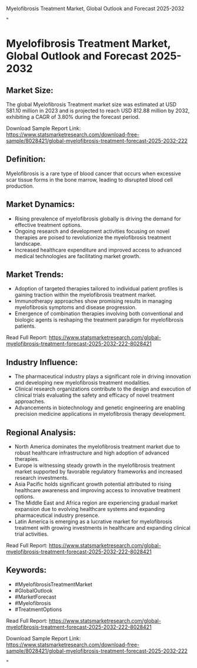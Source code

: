 Myelofibrosis Treatment Market, Global Outlook and Forecast 2025-2032

"<html>
<h1>Myelofibrosis Treatment Market, Global Outlook and Forecast 2025-2032</h1>

<h2>Market Size:</h2>
<p>The global Myelofibrosis Treatment market size was estimated at USD 581.10 million in 2023 and is projected to reach USD 812.88 million by 2032, exhibiting a CAGR of 3.80% during the forecast period.</p>
<p>Download Sample Report Link: <a href='https://www.statsmarketresearch.com/download-free-sample/8028421/global-myelofibrosis-treatment-forecast-2025-2032-222'>https://www.statsmarketresearch.com/download-free-sample/8028421/global-myelofibrosis-treatment-forecast-2025-2032-222</a></p>

<h2>Definition:</h2>
<p>Myelofibrosis is a rare type of blood cancer that occurs when excessive scar tissue forms in the bone marrow, leading to disrupted blood cell production.</p>

<h2>Market Dynamics:</h2>
<ul>
  <li>Rising prevalence of myelofibrosis globally is driving the demand for effective treatment options.</li>
  <li>Ongoing research and development activities focusing on novel therapies are poised to revolutionize the myelofibrosis treatment landscape.</li>
  <li>Increased healthcare expenditure and improved access to advanced medical technologies are facilitating market growth.</li>
</ul>

<h2>Market Trends:</h2>
<ul>
  <li>Adoption of targeted therapies tailored to individual patient profiles is gaining traction within the myelofibrosis treatment market.</li>
  <li>Immunotherapy approaches show promising results in managing myelofibrosis symptoms and disease progression.</li>
  <li>Emergence of combination therapies involving both conventional and biologic agents is reshaping the treatment paradigm for myelofibrosis patients.</li>
</ul>
<p>Read Full Report: <a href='https://www.statsmarketresearch.com/global-myelofibrosis-treatment-forecast-2025-2032-222-8028421'>https://www.statsmarketresearch.com/global-myelofibrosis-treatment-forecast-2025-2032-222-8028421</a></p>

<h2>Industry Influence:</h2>
<ul>
  <li>The pharmaceutical industry plays a significant role in driving innovation and developing new myelofibrosis treatment modalities.</li>
  <li>Clinical research organizations contribute to the design and execution of clinical trials evaluating the safety and efficacy of novel treatment approaches.</li>
  <li>Advancements in biotechnology and genetic engineering are enabling precision medicine applications in myelofibrosis therapy development.</li>
</ul>

<h2>Regional Analysis:</h2>
<ul>
  <li>North America dominates the myelofibrosis treatment market due to robust healthcare infrastructure and high adoption of advanced therapies.</li>
  <li>Europe is witnessing steady growth in the myelofibrosis treatment market supported by favorable regulatory frameworks and increased research investments.</li>
  <li>Asia Pacific holds significant growth potential attributed to rising healthcare awareness and improving access to innovative treatment options.</li>
  <li>The Middle East and Africa region are experiencing gradual market expansion due to evolving healthcare systems and expanding pharmaceutical industry presence.</li>
  <li>Latin America is emerging as a lucrative market for myelofibrosis treatment with growing investments in healthcare and expanding clinical trial activities.</li>
</ul>
<p>Read Full Report: <a href='https://www.statsmarketresearch.com/global-myelofibrosis-treatment-forecast-2025-2032-222-8028421'>https://www.statsmarketresearch.com/global-myelofibrosis-treatment-forecast-2025-2032-222-8028421</a></p>

<h2>Keywords:</h2>
<ul>
  <li>#MyelofibrosisTreatmentMarket</li>
  <li>#GlobalOutlook</li>
  <li>#MarketForecast</li>
  <li>#Myelofibrosis</li>
  <li>#TreatmentOptions</li>
</ul>

<p>Read Full Report: <a href='https://www.statsmarketresearch.com/global-myelofibrosis-treatment-forecast-2025-2032-222-8028421'>https://www.statsmarketresearch.com/global-myelofibrosis-treatment-forecast-2025-2032-222-8028421</a></p>
<p>Download Sample Report Link: <a href='https://www.statsmarketresearch.com/download-free-sample/8028421/global-myelofibrosis-treatment-forecast-2025-2032-222'>https://www.statsmarketresearch.com/download-free-sample/8028421/global-myelofibrosis-treatment-forecast-2025-2032-222</a></p>
</html>"
